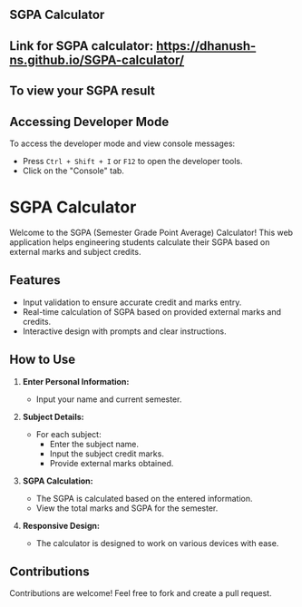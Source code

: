 ## SGPA Calculator
## Link for SGPA calculator: https://dhanush-ns.github.io/SGPA-calculator/

## To view your SGPA result

## Accessing Developer Mode

To access the developer mode and view console messages:

- Press `Ctrl + Shift + I` or `F12` to open the developer tools.
- Click on the "Console" tab.

# SGPA Calculator

Welcome to the SGPA (Semester Grade Point Average) Calculator! This web application helps engineering students calculate their SGPA based on external marks and subject credits.

## Features

- Input validation to ensure accurate credit and marks entry.
- Real-time calculation of SGPA based on provided external marks and credits.
- Interactive design with prompts and clear instructions.

## How to Use

1. **Enter Personal Information:**
   - Input your name and current semester.

2. **Subject Details:**
   - For each subject:
     - Enter the subject name.
     - Input the subject credit marks.
     - Provide external marks obtained.

3. **SGPA Calculation:**
   - The SGPA is calculated based on the entered information.
   - View the total marks and SGPA for the semester.

4. **Responsive Design:**
   - The calculator is designed to work on various devices with ease.

## Contributions

Contributions are welcome! Feel free to fork and create a pull request.


